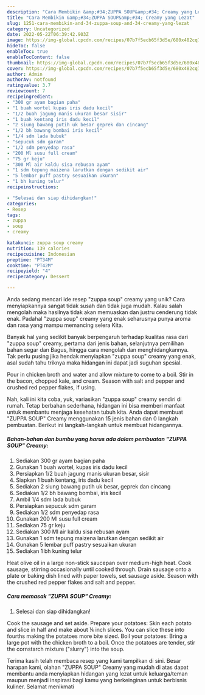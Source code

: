 ```yaml
---
description: "Cara Membikin &amp;#34;ZUPPA SOUP&amp;#34; Creamy yang Lezat"
title: "Cara Membikin &amp;#34;ZUPPA SOUP&amp;#34; Creamy yang Lezat"
slug: 1251-cara-membikin-and-34-zuppa-soup-and-34-creamy-yang-lezat
category: Uncategorized
date: 2022-05-22T06:39:42.903Z
image: https://img-global.cpcdn.com/recipes/07b7f5ecb65f3d5e/680x482cq70/zuppa-soup-creamy-foto-resep-utama.jpg
hideToc: false
enableToc: true
enableTocContent: false
thumbnail: https://img-global.cpcdn.com/recipes/07b7f5ecb65f3d5e/680x482cq70/zuppa-soup-creamy-foto-resep-utama.jpg
cover: https://img-global.cpcdn.com/recipes/07b7f5ecb65f3d5e/680x482cq70/zuppa-soup-creamy-foto-resep-utama.jpg
author: Admin
authorAv: notfound
ratingvalue: 3.7
reviewcount: 7
recipeingredient:
- "300 gr ayam bagian paha"
- "1 buah wortel kupas iris dadu kecil"
- "1/2 buah jagung manis ukuran besar sisir"
- "1 buah kentang iris dadu kecil"
- "2 siung bawang putih uk besar geprek dan cincang"
- "1/2 bh bawang bombai iris kecil"
- "1/4 sdm lada bubuk"
- "sepucuk sdm garam"
- "1/2 sdm penyedap rasa"
- "200 Ml susu full cream"
- "75 gr keju"
- "300 Ml air kaldu sisa rebusan ayam"
- "1 sdm tepung maizena larutkan dengan sedikit air"
- "5 lembar puff pastry sesuaikan ukuran"
- "1 bh kuning telur"
recipeinstructions:

- "Selesai dan siap dihidangkan!"
categories:
- Resep
tags:
- zuppa
- soup
- creamy

katakunci: zuppa soup creamy 
nutrition: 139 calories
recipecuisine: Indonesian
preptime: "PT34M"
cooktime: "PT42M"
recipeyield: "4"
recipecategory: Dessert

---
```





Anda sedang mencari ide resep &#34;zuppa soup&#34; creamy yang unik? Cara menyiapkannya sangat tidak susah dan tidak juga mudah. Kalau salah mengolah maka hasilnya tidak akan memuaskan dan justru cenderung tidak enak. Padahal &#34;zuppa soup&#34; creamy yang enak seharusnya punya aroma dan rasa yang mampu memancing selera Kita.





Banyak hal yang sedikit banyak berpengaruh terhadap kualitas rasa dari &#34;zuppa soup&#34; creamy, pertama dari jenis bahan, selanjutnya pemilihan bahan segar dan Bagus, hingga cara mengolah dan menghidangkannya. Tak perlu pusing jika hendak menyiapkan &#34;zuppa soup&#34; creamy yang enak,      asal sudah tahu triknya maka hidangan ini dapat jadi suguhan spesial.














Pour in chicken broth and water and allow mixture to come to a boil. Stir in the bacon, chopped kale, and cream. Season with salt and pepper and crushed red pepper flakes, if using.






Nah, kali ini kita coba, yuk, variasikan &#34;zuppa soup&#34; creamy sendiri di rumah. Tetap berbahan sederhana, hidangan ini bisa memberi manfaat untuk membantu menjaga kesehatan tubuh kita. Anda dapat membuat &#34;ZUPPA SOUP&#34; Creamy menggunakan 15 jenis bahan dan 0 langkah pembuatan. Berikut ini langkah-langkah untuk membuat hidangannya.

<!--inarticleads1-->

##### Bahan-bahan dan bumbu yang harus ada dalam pembuatan &#34;ZUPPA SOUP&#34; Creamy:

1. Sediakan 300 gr ayam bagian paha
1. Gunakan 1 buah wortel, kupas iris dadu kecil
1. Persiapkan 1/2 buah jagung manis ukuran besar, sisir
1. Siapkan 1 buah kentang, iris dadu kecil
1. Sediakan 2 siung bawang putih uk besar, geprek dan cincang
1. Sediakan 1/2 bh bawang bombai, iris kecil
1. Ambil 1/4 sdm lada bubuk
1. Persiapkan sepucuk sdm garam
1. Sediakan 1/2 sdm penyedap rasa
1. Gunakan 200 Ml susu full cream
1. Sediakan 75 gr keju
1. Sediakan 300 Ml air kaldu sisa rebusan ayam
1. Gunakan 1 sdm tepung maizena larutkan dengan sedikit air
1. Gunakan 5 lembar puff pastry sesuaikan ukuran
1. Sediakan 1 bh kuning telur


Heat olive oil in a large non-stick saucepan over medium-high heat. Cook sausage, stirring occasionally until cooked through. Drain sausage onto a plate or baking dish lined with paper towels, set sausage aside. Season with the crushed red pepper flakes and salt and pepper. 

<!--inarticleads2-->

##### Cara memasak &#34;ZUPPA SOUP&#34; Creamy:


1. Selesai dan siap dihidangkan!

Cook the sausage and set aside. Prepare your potatoes: Skin each potato and slice in half and make about ¼ inch slices. You can slice these into fourths making the potatoes more bite sized. Boil your potatoes: Bring a large pot with the chicken broth to a boil. Once the potatoes are tender, stir the cornstarch mixture (&#34;slurry&#34;) into the soup. 

Terima kasih telah membaca resep yang kami tampilkan di sini. Besar harapan kami, olahan &#34;ZUPPA SOUP&#34; Creamy yang mudah di atas dapat membantu anda menyiapkan hidangan yang lezat untuk keluarga/teman maupun menjadi inspirasi bagi kamu yang berkeinginan untuk berbisnis kuliner. Selamat menikmati

